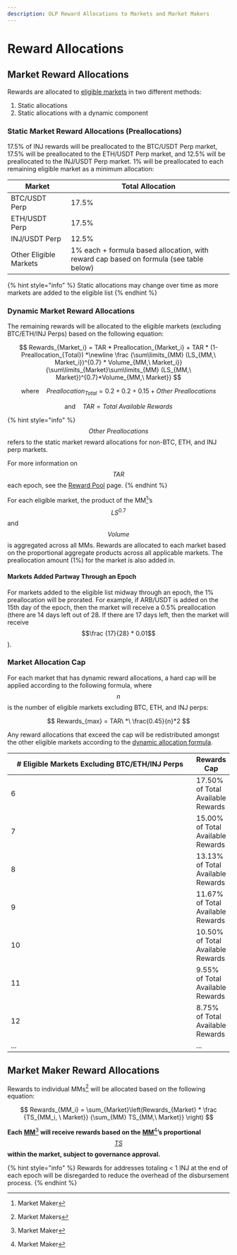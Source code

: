 ```yaml
---
description: OLP Reward Allocations to Markets and Market Makers
---
```


# Reward Allocations

## Market Reward Allocations

Rewards are allocated to [eligible markets](eligible-markets.md) in two different methods:

1. Static allocations
2. Static allocations with a dynamic component

### Static Market Reward Allocations (Preallocations)

17.5% of INJ rewards will be preallocated to the BTC/USDT Perp market, 17.5% will be preallocated to the ETH/USDT Perp market, and 12.5% will be preallocated to the INJ/USDT Perp market. 1% will be preallocated to each remaining eligible market as a minimum allocation:&#x20;

| Market                 | Total Allocation                                                                       |
| ---------------------- | -------------------------------------------------------------------------------------- |
| BTC/USDT Perp          | 17.5%                                                                                  |
| ETH/USDT Perp          | 17.5%                                                                                  |
| INJ/USDT Perp          | 12.5%                                                                                  |
| Other Eligible Markets | 1% each + formula based allocation, with reward cap based on formula (see table below) |

{% hint style="info" %}
Static allocations may change over time as more markets are added to the eligible list
{% endhint %}

### Dynamic Market Reward Allocations

The remaining rewards will be allocated to the eligible markets (excluding BTC/ETH/INJ Perps) based on the following equation:&#x20;

$$
Rewards_{Market_i} = TAR * Preallocation_{Market_i} + TAR * (1- Preallocation_{Total}) *\newline \frac {\sum\limits_{MM} (LS_{MM,\  Market_i})^{0.7} * Volume_{MM,\  Market_i}} {\sum\limits_{Market}\sum\limits_{MM} (LS_{MM,\ Market})^{0.7}*Volume_{MM,\ Market}}
$$

$$
\text{where} \quad Preallocation_{Total} = 0.2+0.2+0.15+Other\  Preallocations
$$

$$
\text{and} \quad TAR = Total\ Available\ Rewards
$$

{% hint style="info" %}
$$Other\ Preallocations$$ refers to the static market reward allocations for non-BTC, ETH, and INJ perp markets.

For more information on $$TAR$$ each epoch, see the [Reward Pool](../olp-rewards.md) page.
{% endhint %}

For each eligible market, the product of the MM[^1]’s $$LS^{0.7}$$ and $$Volume$$ is aggregated across all MMs. Rewards are allocated to each market based on the proportional aggregate products across all applicable markets. The preallocation amount (1%) for the market is also added in.&#x20;

#### Markets Added Partway Through an Epoch

For markets added to the eligible list midway through an epoch, the 1% preallocation will be prorated. For example, if ARB/USDT is added on the 15th day of the epoch, then the market will receive a 0.5% preallocation (there are 14 days left out of 28. If there are 17 days left, then the market will receive $$\frac {17}{28} * 0.01$$).

### Market Allocation Cap

For each market that has dynamic reward allocations, a hard cap will be applied according to the following formula, where $$n$$ is the number of eligible markets excluding BTC, ETH, and INJ perps:

$$
Rewards_{max} = TAR\ *\ \frac{0.45}{n}*2
$$

Any reward allocations that exceed the cap will be redistributed amongst the other eligible markets according to the [dynamic allocation formula](reward-allocations.md#dynamic-market-reward-allocations).

<table><thead><tr><th width="422"># Eligible Markets Excluding BTC/ETH/INJ Perps</th><th>Rewards Cap</th></tr></thead><tbody><tr><td>6</td><td>17.50% of Total Available Rewards</td></tr><tr><td>7</td><td>15.00% of Total Available Rewards</td></tr><tr><td>8</td><td>13.13% of Total Available Rewards</td></tr><tr><td>9</td><td>11.67% of Total Available Rewards</td></tr><tr><td>10</td><td>10.50% of Total Available Rewards</td></tr><tr><td>11</td><td>9.55% of Total Available Rewards</td></tr><tr><td>12</td><td>8.75% of Total Available Rewards</td></tr><tr><td>...</td><td>...</td></tr></tbody></table>

## Market Maker Reward Allocations

Rewards to individual MMs[^2] will be allocated based on the following equation:

$$
Rewards_{MM_i} = \sum_{Market}\left(Rewards_{Market} * \frac {TS_{MM_i, \ Market}} {\sum_{MM} TS_{MM,\ Market}} \right)
$$

**Each** [**MM**](#user-content-fn-3)[^3] **will receive rewards based on the** [**MM**](#user-content-fn-4)[^4]**’s proportional**[ $$TS$$ ](scoring-formula-methodology.md#total-score)**within the market, subject to governance approval.**&#x20;

{% hint style="info" %}
Rewards for addresses totaling < 1 INJ at the end of each epoch will be disregarded to reduce the overhead of the disbursement process.&#x20;
{% endhint %}

[^1]: Market Maker

[^2]: Market Makers

[^3]: Market Maker

[^4]: Market Maker
